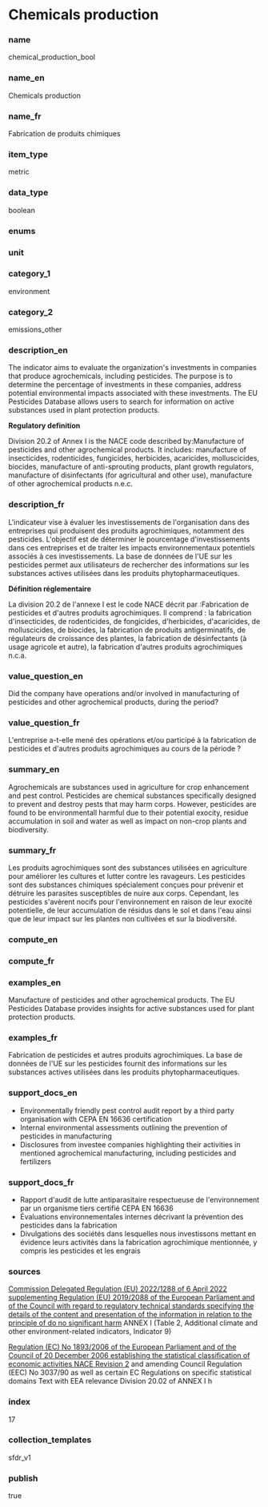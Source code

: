# Chemicals production

### name

chemical_production_bool

### name_en

Chemicals production

### name_fr

Fabrication de produits chimiques

### item_type

metric

### data_type

boolean

### enums



### unit



### category_1

environment

### category_2

emissions_other

### description_en

The indicator aims to evaluate the organization's investments in companies that
produce agrochemicals, including pesticides. The purpose is to determine the
percentage of investments in these companies, address potential environmental
impacts associated with these investments. The EU Pesticides Database allows
users to search for information on active substances used in plant protection
products.

**Regulatory definition**

Division 20.2 of Annex I is the NACE code described by:Manufacture of pesticides
and other agrochemical products. It includes: manufacture of insecticides,
rodenticides, fungicides, herbicides, acaricides, molluscicides,
biocides, manufacture of anti-sprouting products, plant growth regulators,
manufacture of disinfectants (for agricultural and other use), manufacture
of other agrochemical products n.e.c.

### description_fr

L'indicateur vise à évaluer les investissements de l'organisation dans des
entreprises qui produisent des produits agrochimiques, notamment des pesticides.
L'objectif est de déterminer le pourcentage d'investissements dans ces
entreprises et de traiter les impacts environnementaux potentiels associés
à ces investissements. La base de données de l'UE sur les pesticides
permet aux utilisateurs de rechercher des informations sur les substances
actives utilisées dans les produits phytopharmaceutiques.

**Définition réglementaire**

La division 20.2 de l'annexe I est le code NACE décrit par :Fabrication de
pesticides et d'autres produits agrochimiques. Il comprend : la fabrication
d'insecticides, de rodenticides, de fongicides, d'herbicides, d'acaricides,
de molluscicides, de biocides, la fabrication de produits antigerminatifs,
de régulateurs de croissance des plantes, la fabrication de désinfectants
(à usage agricole et autre), la fabrication d'autres produits
agrochimiques n.c.a.

### value_question_en

Did the company have operations and/or involved in manufacturing of pesticides
and other agrochemical products, during the period?

### value_question_fr

L'entreprise a-t-elle mené des opérations et/ou participé à la fabrication de
pesticides et d'autres produits agrochimiques au cours de la période ?

### summary_en

Agrochemicals are substances used in agriculture for crop enhancement and pest
control. Pesticides are chemical substances specifically designed to prevent
and destroy pests that may harm corps. However, pesticides are found to be
environmentall harmful due to their potential exocity, residue accumulation
in soil and water as well as impact on non-crop plants and biodiversity. 

### summary_fr

Les produits agrochimiques sont des substances utilisées en agriculture pour
améliorer les cultures et lutter contre les ravageurs. Les pesticides sont des
substances chimiques spécialement conçues pour prévenir et détruire les parasites
susceptibles de nuire aux corps. Cependant, les pesticides s'avèrent nocifs
pour l'environnement en raison de leur exocité potentielle, de leur accumulation
de résidus dans le sol et dans l'eau ainsi que de leur impact sur les plantes
non cultivées et sur la biodiversité.

### compute_en



### compute_fr



### examples_en

Manufacture of pesticides and other agrochemical products. The EU Pesticides Database
provides insights for active substances used for plant protection products.

### examples_fr

Fabrication de pesticides et autres produits agrochimiques. La base de données de
l'UE sur les pesticides fournit des informations sur les substances actives utilisées
dans les produits phytopharmaceutiques.

### support_docs_en

- Environmentally friendly pest control audit report by a third party organisation
with CEPA EN 16636 certification
- Internal environmental assessments outlining the prevention of pesticides in manufacturing
- Disclosures from investee companies highlighting their activities in mentioned
agrochemical manufacturing, including pesticides and fertilizers

### support_docs_fr

- Rapport d'audit de lutte antiparasitaire respectueuse de l'environnement par un
organisme tiers certifié CEPA EN 16636
- Évaluations environnementales internes décrivant la prévention des pesticides dans
la fabrication
- Divulgations des sociétés dans lesquelles nous investissons mettant en évidence leurs
activités dans la fabrication agrochimique mentionnée, y compris les pesticides et les
engrais

### sources

[Commission Delegated Regulation (EU) 2022/1288 of 6 April 2022 supplementing Regulation (EU) 2019/2088 of the European Parliament and of the Council with regard to regulatory technical standards specifying the details of the content and presentation of the information in relation to the principle of do no significant harm](https://eur-lex.europa.eu/eli/reg_del/2022/1288/oj)
ANNEX I (Table 2, Additional climate and other environment-related indicators, Indicator 9) 

[Regulation (EC) No 1893/2006 of the European Parliament and of the Council of 20 December 2006 establishing the statistical classification of economic activities NACE Revision 2](https://eur-lex.europa.eu/legal-content/EN/ALL/?uri=celex%3A32006R1893
)
and amending Council Regulation (EEC) No 3037/90 as well as certain EC Regulations on specific statistical domains Text with EEA relevance Division 20.02 of ANNEX I h
            
### index

17

### collection_templates

sfdr_v1

### publish

true
